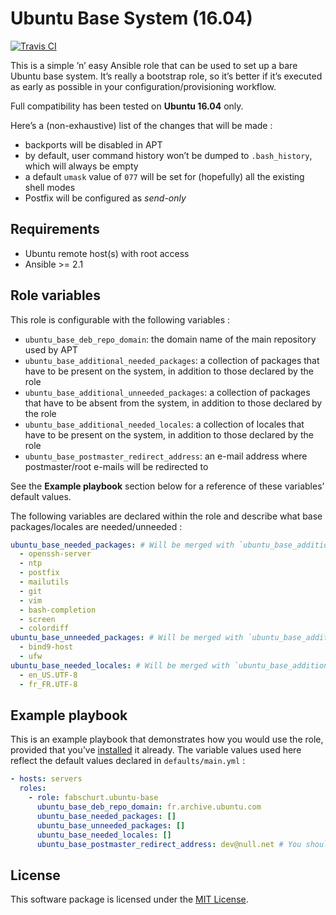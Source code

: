# Ubuntu Base System (16.04)

[![Travis CI](https://img.shields.io/travis/fabschurt/ansible-role-ubuntu-base.svg)](https://travis-ci.org/fabschurt/ansible-role-ubuntu-base)

This is a simple ’n’ easy Ansible role that can be used to set up a bare Ubuntu
base system. It’s really a bootstrap role, so it’s better if it’s executed as
early as possible in your configuration/provisioning workflow.

Full compatibility has been tested on **Ubuntu 16.04** only.

Here’s a (non-exhaustive) list of the changes that will be made&nbsp;:

* backports will be disabled in APT
* by default, user command history won’t be dumped to `.bash_history`, which
  will always be empty
* a default `umask` value of `077` will be set for (hopefully) all the existing
  shell modes
* Postfix will be configured as *send-only*

## Requirements

* Ubuntu remote host(s) with root access
* Ansible >= 2.1

## Role variables

This role is configurable with the following variables&nbsp;:

* `ubuntu_base_deb_repo_domain`: the domain name of the main repository used by
  APT
* `ubuntu_base_additional_needed_packages`: a collection of packages that have
  to be present on the system, in addition to those declared by the role
* `ubuntu_base_additional_unneeded_packages`: a collection of packages that have
  to be absent from the system, in addition to those declared by the role
* `ubuntu_base_additional_needed_locales`: a collection of locales that have to
  be present on the system, in addition to those declared by the role
* `ubuntu_base_postmaster_redirect_address`: an e-mail address where postmaster/root
  e-mails will be redirected to

See the **Example playbook** section below for a reference of these variables’
default values.

The following variables are declared within the role and describe what base
packages/locales are needed/unneeded&nbsp;:

```yaml
ubuntu_base_needed_packages: # Will be merged with `ubuntu_base_additional_needed_packages`
  - openssh-server
  - ntp
  - postfix
  - mailutils
  - git
  - vim
  - bash-completion
  - screen
  - colordiff
ubuntu_base_unneeded_packages: # Will be merged with `ubuntu_base_additional_unneeded_packages`
  - bind9-host
  - ufw
ubuntu_base_needed_locales: # Will be merged with `ubuntu_base_additional_needed_locales`
  - en_US.UTF-8
  - fr_FR.UTF-8
```

## Example playbook

This is an example playbook that demonstrates how you would use the role, provided
that you’ve [installed](https://galaxy.ansible.com/intro#download) it already.
The variable values used here reflect the default values declared in `defaults/main.yml`&nbsp;:

```yaml
- hosts: servers
  roles:
    - role: fabschurt.ubuntu-base
      ubuntu_base_deb_repo_domain: fr.archive.ubuntu.com
      ubuntu_base_needed_packages: []
      ubuntu_base_unneeded_packages: []
      ubuntu_base_needed_locales: []
      ubuntu_base_postmaster_redirect_address: dev@null.net # You should really override this one
```

## License

This software package is licensed under the [MIT License](https://opensource.org/licenses/MIT).
